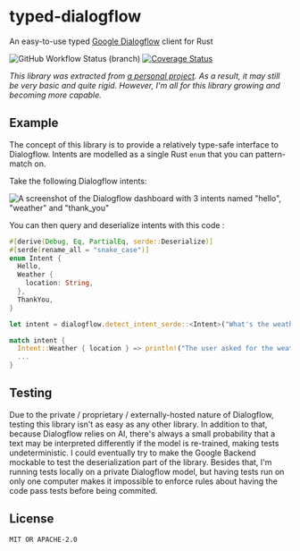 # typed-dialogflow

An easy-to-use typed [Google Dialogflow](https://dialogflow.cloud.google.com/) client for Rust

![GitHub Workflow Status (branch)](https://img.shields.io/github/workflow/status/edgarogh/typed-dialogflow/Rust)
[![Coverage Status](https://coveralls.io/repos/github/edgarogh/typed-dialogflow/badge.svg?branch=main)](https://coveralls.io/github/edgarogh/typed-dialogflow?branch=main)

_This library was extracted from [a personal project](https://github.com/WartaPoirier-corp/vakanssbot). As a result, it may still be very basic and quite rigid. However, I'm all for this library growing and becoming more capable._

## Example

The concept of this library is to provide a relatively type-safe interface to Dialogflow. Intents are modelled as a single Rust `enum` that you can pattern-match on.

Take the following Dialogflow intents:

![A screenshot of the Dialogflow dashboard with 3 intents named "hello", "weather" and "thank_you"](https://user-images.githubusercontent.com/46636609/160357511-0f5f8283-574b-402d-82a4-25a5ee23cdf1.png)

You can then query and deserialize intents with this code :

```rust
#[derive(Debug, Eq, PartialEq, serde::Deserialize)]
#[serde(rename_all = "snake_case")]
enum Intent {
  Hello,
  Weather {
    location: String,
  },
  ThankYou,
}

let intent = dialogflow.detect_intent_serde::<Intent>("What's the weather like in Antarctica ?").await.unwrap();

match intent {
  Intent::Weather { location } => println!("The user asked for the weather in/at {location}"),
  ...
}
```

## Testing

Due to the private / proprietary / externally-hosted nature of Dialogflow, testing this library isn't as easy as any other library. In addition to that, because Dialogflow relies on AI, there's always a small probability that a text may be interpreted differently if the model is re-trained, making tests undeterministic. I could eventually try to make the Google Backend mockable to test the deserialization part of the library. Besides that, I'm running tests locally on a private Dialogflow model, but having tests run on only one computer makes it impossible to enforce rules about having the code pass tests before being commited.

## License

`MIT OR APACHE-2.0`
